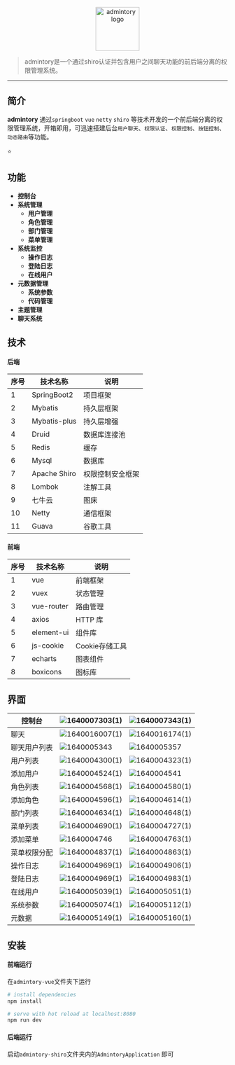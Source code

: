 <p align="center">
    <a href="#" target="_blank" rel="noopener noreferrer">
        <img width="100" src="https://gitee.com/liu_yu_dong/pic-go_img/blob/master/images/slack-logo-84.png" alt="admintory logo" />
    </a>
</p>



> admintory是一个通过shiro认证并包含用户之间聊天功能的前后端分离的权限管理系统。


------------------------------

## 简介

**admintory** 通过`springboot` `vue` `netty` `shiro` 等技术开发的一个前后端分离的权限管理系统，开箱即用，可迅速搭建后台`用户聊天`、`权限认证`、`权限控制`、`按钮控制`、`动态路由`等功能。 

:star:

## 功能

- **控制台**
- **系统管理**
  - **用户管理**
  - **角色管理**
  - **部门管理**
  - **菜单管理**
- **系统监控**
  - **操作日志**
  - **登陆日志**
  - **在线用户**
- **元数据管理**
  - **系统参数**
  - **代码管理**
- **主题管理**
- **聊天系统**

## 技术

#### 后端

| 序号 | 技术名称     | 说明             |
| ---- | ------------ | ---------------- |
| 1    | SpringBoot2  | 项目框架         |
| 2    | Mybatis      | 持久层框架       |
| 3    | Mybatis-plus | 持久层增强       |
| 4    | Druid        | 数据库连接池     |
| 5    | Redis        | 缓存             |
| 6    | Mysql        | 数据库           |
| 7    | Apache Shiro | 权限控制安全框架 |
| 8    | Lombok       | 注解工具         |
| 9    | 七牛云       | 图床             |
| 10   | Netty        | 通信框架         |
| 11   | Guava        | 谷歌工具         |

#### 前端

| 序号 | 技术名称   | 说明           |
| ---- | ---------- | -------------- |
| 1    | vue        | 前端框架       |
| 2    | vuex       | 状态管理       |
| 3    | vue-router | 路由管理       |
| 4    | axios      | HTTP 库        |
| 5    | element-ui | 组件库         |
| 6    | js-cookie  | Cookie存储工具 |
| 7    | echarts    | 图表组件       |
| 8    | boxicons   | 图标库         |

## 界面

| 控制台       | ![1640007303(1)](https://gitee.com/liu_yu_dong/pic-go_img/blob/master/images/1640007303(1).jpg) | ![1640007343(1)](https://gitee.com/liu_yu_dong/pic-go_img/blob/master/images/1640007343(1).jpg) |
| ------------ | ------------------------------------------------------------ | ------------------------------------------------------------ |
| 聊天         | ![1640016007(1)](https://gitee.com/liu_yu_dong/pic-go_img/blob/master/images/1640016007(1).jpg) | ![1640016174(1)](https://gitee.com/liu_yu_dong/pic-go_img/blob/master/images/1640016174(1).jpg) |
| 聊天用户列表 | ![1640005343](https://gitee.com/liu_yu_dong/pic-go_img/blob/master/images/1640005343.jpg) | ![1640005357](https://gitee.com/liu_yu_dong/pic-go_img/blob/master/images/1640005357.jpg) |
| 用户列表     | ![1640004300(1)](https://gitee.com/liu_yu_dong/pic-go_img/blob/master/images/1640004300(1).jpg) | ![1640004323(1)](https://gitee.com/liu_yu_dong/pic-go_img/blob/master/images/1640004323(1).jpg) |
| 添加用户     | ![1640004524(1)](https://gitee.com/liu_yu_dong/pic-go_img/blob/master/images/1640004524(1).jpg) | ![1640004541](https://gitee.com/liu_yu_dong/pic-go_img/blob/master/images/1640004541.jpg) |
| 角色列表     | ![1640004568(1)](https://gitee.com/liu_yu_dong/pic-go_img/blob/master/images/1640004568(1).jpg) | ![1640004580(1)](https://gitee.com/liu_yu_dong/pic-go_img/blob/master/images/1640004580(1).jpg) |
| 添加角色     | ![1640004596(1)](https://gitee.com/liu_yu_dong/pic-go_img/blob/master/images/1640004596(1).jpg) | ![1640004614(1)](https://gitee.com/liu_yu_dong/pic-go_img/blob/master/images/1640004614(1).jpg) |
| 部门列表     | ![1640004634(1)](https://gitee.com/liu_yu_dong/pic-go_img/blob/master/images/1640004634(1).jpg) | ![1640004648(1)](https://gitee.com/liu_yu_dong/pic-go_img/blob/master/images/1640004648(1).jpg) |
| 菜单列表     | ![1640004690(1)](https://gitee.com/liu_yu_dong/pic-go_img/blob/master/images/1640004690(1).jpg) | ![1640004727(1)](https://gitee.com/liu_yu_dong/pic-go_img/blob/master/images/1640004727(1).jpg) |
| 添加菜单     | ![1640004746](https://gitee.com/liu_yu_dong/pic-go_img/blob/master/images/1640004746.jpg) | ![1640004763(1)](https://gitee.com/liu_yu_dong/pic-go_img/blob/master/images/1640004763(1).jpg) |
| 菜单权限分配 | ![1640004837(1)](https://gitee.com/liu_yu_dong/pic-go_img/blob/master/images/1640004837(1).jpg) | ![1640004863(1)](https://gitee.com/liu_yu_dong/pic-go_img/blob/master/images/1640004863(1).jpg) |
| 操作日志     | ![1640004969(1)](https://gitee.com/liu_yu_dong/pic-go_img/blob/master/images/1640004969(1).jpg) | ![1640004906(1)](https://gitee.com/liu_yu_dong/pic-go_img/blob/master/images/1640004906(1).jpg) |
| 登陆日志     | ![1640004969(1)](https://gitee.com/liu_yu_dong/pic-go_img/blob/master/images/1640004969(1).jpg) | ![1640004983(1)](https://gitee.com/liu_yu_dong/pic-go_img/blob/master/images/1640004983(1).jpg) |
| 在线用户     | ![1640005039(1)](https://gitee.com/liu_yu_dong/pic-go_img/blob/master/images/1640005039(1).jpg) | ![1640005051(1)](https://gitee.com/liu_yu_dong/pic-go_img/blob/master/images/1640005051(1).jpg) |
| 系统参数     | ![1640005074(1)](https://gitee.com/liu_yu_dong/pic-go_img/blob/master/images/1640005074(1).jpg) | ![1640005112(1)](https://gitee.com/liu_yu_dong/pic-go_img/blob/master/images/1640005112(1).jpg) |
| 元数据       | ![1640005149(1)](https://gitee.com/liu_yu_dong/pic-go_img/blob/master/images/1640005149(1).jpg) | ![1640005160(1)](https://gitee.com/liu_yu_dong/pic-go_img/blob/master/images/1640005160(1).jpg) |

## 安装

#### 前端运行

在`admintory-vue`文件夹下运行

``` bash
# install dependencies
npm install

# serve with hot reload at localhost:8080
npm run dev
```

#### 后端运行

启动`admintory-shiro`文件夹内的`AdmintoryApplication` 即可